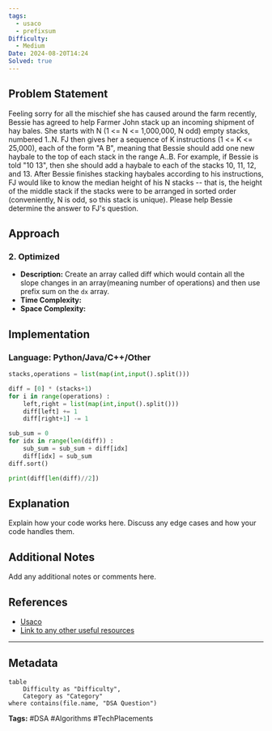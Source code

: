 ```yaml
---
tags:
  - usaco
  - prefixsum
Difficulty:
  - Medium
Date: 2024-08-20T14:24
Solved: true
---
```

## Problem Statement

Feeling sorry for all the mischief she has caused around the farm recently, Bessie has agreed to help Farmer John stack up an incoming shipment of hay bales. She starts with N (1 <= N <= 1,000,000, N odd) empty stacks, numbered 1..N. FJ then gives her a sequence of K instructions (1 <= K <= 25,000), each of the form "A B", meaning that Bessie should add one new haybale to the top of each stack in the range A..B. For example, if Bessie is told "10 13", then she should add a haybale to each of the stacks 10, 11, 12, and 13. After Bessie finishes stacking haybales according to his instructions, FJ would like to know the median height of his N stacks -- that is, the height of the middle stack if the stacks were to be arranged in sorted order (conveniently, N is odd, so this stack is unique). Please help Bessie determine the answer to FJ's question.

## Approach
### 2. Optimized
- **Description:** Create an array called diff which would contain all the slope changes in an array(meaning number of operations) and then use prefix sum on the `dx` array.
- **Time Complexity:** 
- **Space Complexity:** 

## Implementation
### Language: Python/Java/C++/Other
```python
stacks,operations = list(map(int,input().split()))

diff = [0] * (stacks+1) 
for i in range(operations) : 
    left,right = list(map(int,input().split()))
    diff[left] += 1 
    diff[right+1] -= 1

sub_sum = 0 
for idx in range(len(diff)) :
    sub_sum = sub_sum + diff[idx]
    diff[idx] = sub_sum
diff.sort() 

print(diff[len(diff)//2])
```


## Explanation
Explain how your code works here. Discuss any edge cases and how your code handles them.

## Additional Notes
Add any additional notes or comments here.

## References
- [Usaco](https://usaco.org/index.php?page=viewproblem2&cpid=104)
- [Link to any other useful resources](#)

---

## Metadata
```dataview
table
    Difficulty as "Difficulty",
    Category as "Category"
where contains(file.name, "DSA Question")
```

**Tags:** #DSA #Algorithms #TechPlacements